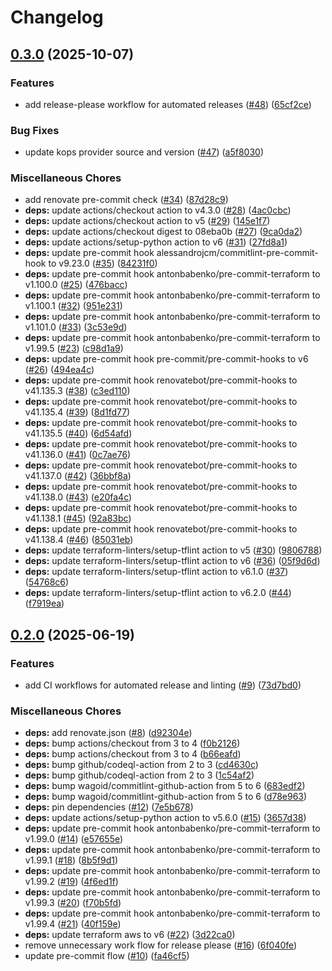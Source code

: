 # Changelog

## [0.3.0](https://github.com/opzkit/terraform-aws-k8s-argocd-cluster-secret/compare/v0.2.0...v0.3.0) (2025-10-07)


### Features

* add release-please workflow for automated releases ([#48](https://github.com/opzkit/terraform-aws-k8s-argocd-cluster-secret/issues/48)) ([65cf2ce](https://github.com/opzkit/terraform-aws-k8s-argocd-cluster-secret/commit/65cf2ceaa569cffa364fe689f176a18003680804))


### Bug Fixes

* update kops provider source and version ([#47](https://github.com/opzkit/terraform-aws-k8s-argocd-cluster-secret/issues/47)) ([a5f8030](https://github.com/opzkit/terraform-aws-k8s-argocd-cluster-secret/commit/a5f803053051b29a04f388d549c8ff1554dca295))


### Miscellaneous Chores

* add renovate pre-commit check ([#34](https://github.com/opzkit/terraform-aws-k8s-argocd-cluster-secret/issues/34)) ([87d28c9](https://github.com/opzkit/terraform-aws-k8s-argocd-cluster-secret/commit/87d28c97f67a52aab6e46363209baf57e65280ad))
* **deps:** update actions/checkout action to v4.3.0 ([#28](https://github.com/opzkit/terraform-aws-k8s-argocd-cluster-secret/issues/28)) ([4ac0cbc](https://github.com/opzkit/terraform-aws-k8s-argocd-cluster-secret/commit/4ac0cbc231894f209c2a1f0da39eb48e68c807ac))
* **deps:** update actions/checkout action to v5 ([#29](https://github.com/opzkit/terraform-aws-k8s-argocd-cluster-secret/issues/29)) ([145e1f7](https://github.com/opzkit/terraform-aws-k8s-argocd-cluster-secret/commit/145e1f7f12e984d6cf0561772a0de10df5b16d80))
* **deps:** update actions/checkout digest to 08eba0b ([#27](https://github.com/opzkit/terraform-aws-k8s-argocd-cluster-secret/issues/27)) ([9ca0da2](https://github.com/opzkit/terraform-aws-k8s-argocd-cluster-secret/commit/9ca0da215afc4a7ecbd86cc62fb71c4c75e10b0f))
* **deps:** update actions/setup-python action to v6 ([#31](https://github.com/opzkit/terraform-aws-k8s-argocd-cluster-secret/issues/31)) ([27fd8a1](https://github.com/opzkit/terraform-aws-k8s-argocd-cluster-secret/commit/27fd8a16054db8133036e4fff33f098576a2919f))
* **deps:** update pre-commit hook alessandrojcm/commitlint-pre-commit-hook to v9.23.0 ([#35](https://github.com/opzkit/terraform-aws-k8s-argocd-cluster-secret/issues/35)) ([84231f0](https://github.com/opzkit/terraform-aws-k8s-argocd-cluster-secret/commit/84231f0ece56117ac607c36e500611aa3599c4d9))
* **deps:** update pre-commit hook antonbabenko/pre-commit-terraform to v1.100.0 ([#25](https://github.com/opzkit/terraform-aws-k8s-argocd-cluster-secret/issues/25)) ([476bacc](https://github.com/opzkit/terraform-aws-k8s-argocd-cluster-secret/commit/476baccfa0af3dc192a2e76ea021435c70744de8))
* **deps:** update pre-commit hook antonbabenko/pre-commit-terraform to v1.100.1 ([#32](https://github.com/opzkit/terraform-aws-k8s-argocd-cluster-secret/issues/32)) ([951e231](https://github.com/opzkit/terraform-aws-k8s-argocd-cluster-secret/commit/951e23161486f3a8ab25d71965a030a1a0fd2ec9))
* **deps:** update pre-commit hook antonbabenko/pre-commit-terraform to v1.101.0 ([#33](https://github.com/opzkit/terraform-aws-k8s-argocd-cluster-secret/issues/33)) ([3c53e9d](https://github.com/opzkit/terraform-aws-k8s-argocd-cluster-secret/commit/3c53e9d306c4b7474df5f317c52e997af0b9ff4e))
* **deps:** update pre-commit hook antonbabenko/pre-commit-terraform to v1.99.5 ([#23](https://github.com/opzkit/terraform-aws-k8s-argocd-cluster-secret/issues/23)) ([c98d1a9](https://github.com/opzkit/terraform-aws-k8s-argocd-cluster-secret/commit/c98d1a941fcf5fde177c201bfcd759428a3806bc))
* **deps:** update pre-commit hook pre-commit/pre-commit-hooks to v6 ([#26](https://github.com/opzkit/terraform-aws-k8s-argocd-cluster-secret/issues/26)) ([494ea4c](https://github.com/opzkit/terraform-aws-k8s-argocd-cluster-secret/commit/494ea4cc6960b0f0f14e2428485e64fdcac33411))
* **deps:** update pre-commit hook renovatebot/pre-commit-hooks to v41.135.3 ([#38](https://github.com/opzkit/terraform-aws-k8s-argocd-cluster-secret/issues/38)) ([c3ed110](https://github.com/opzkit/terraform-aws-k8s-argocd-cluster-secret/commit/c3ed11071f697537e74a27a78d6c0f1f58305298))
* **deps:** update pre-commit hook renovatebot/pre-commit-hooks to v41.135.4 ([#39](https://github.com/opzkit/terraform-aws-k8s-argocd-cluster-secret/issues/39)) ([8d1fd77](https://github.com/opzkit/terraform-aws-k8s-argocd-cluster-secret/commit/8d1fd77e446457ca3c0418e48119e38724b3c030))
* **deps:** update pre-commit hook renovatebot/pre-commit-hooks to v41.135.5 ([#40](https://github.com/opzkit/terraform-aws-k8s-argocd-cluster-secret/issues/40)) ([6d54afd](https://github.com/opzkit/terraform-aws-k8s-argocd-cluster-secret/commit/6d54afd438c2df605b1c9102af0f5cc9362b82c7))
* **deps:** update pre-commit hook renovatebot/pre-commit-hooks to v41.136.0 ([#41](https://github.com/opzkit/terraform-aws-k8s-argocd-cluster-secret/issues/41)) ([0c7ae76](https://github.com/opzkit/terraform-aws-k8s-argocd-cluster-secret/commit/0c7ae76b7aebecd2f028df82f38a60816dcdf16c))
* **deps:** update pre-commit hook renovatebot/pre-commit-hooks to v41.137.0 ([#42](https://github.com/opzkit/terraform-aws-k8s-argocd-cluster-secret/issues/42)) ([36bbf8a](https://github.com/opzkit/terraform-aws-k8s-argocd-cluster-secret/commit/36bbf8a0574b8468373f67e5950342306dd47bb8))
* **deps:** update pre-commit hook renovatebot/pre-commit-hooks to v41.138.0 ([#43](https://github.com/opzkit/terraform-aws-k8s-argocd-cluster-secret/issues/43)) ([e20fa4c](https://github.com/opzkit/terraform-aws-k8s-argocd-cluster-secret/commit/e20fa4c77ff982f23364b9d2902ec23f574da839))
* **deps:** update pre-commit hook renovatebot/pre-commit-hooks to v41.138.1 ([#45](https://github.com/opzkit/terraform-aws-k8s-argocd-cluster-secret/issues/45)) ([92a83bc](https://github.com/opzkit/terraform-aws-k8s-argocd-cluster-secret/commit/92a83bce1a83352a6eb59170dc01052dfc21eb4e))
* **deps:** update pre-commit hook renovatebot/pre-commit-hooks to v41.138.4 ([#46](https://github.com/opzkit/terraform-aws-k8s-argocd-cluster-secret/issues/46)) ([85031eb](https://github.com/opzkit/terraform-aws-k8s-argocd-cluster-secret/commit/85031eb9fa942f8c04e1c083aaa52e7bcc44540b))
* **deps:** update terraform-linters/setup-tflint action to v5 ([#30](https://github.com/opzkit/terraform-aws-k8s-argocd-cluster-secret/issues/30)) ([9806788](https://github.com/opzkit/terraform-aws-k8s-argocd-cluster-secret/commit/98067881c9023ef51a122c217e4e642c69c13389))
* **deps:** update terraform-linters/setup-tflint action to v6 ([#36](https://github.com/opzkit/terraform-aws-k8s-argocd-cluster-secret/issues/36)) ([05f9d6d](https://github.com/opzkit/terraform-aws-k8s-argocd-cluster-secret/commit/05f9d6dc37cf54afeb93948144136e7f199ea419))
* **deps:** update terraform-linters/setup-tflint action to v6.1.0 ([#37](https://github.com/opzkit/terraform-aws-k8s-argocd-cluster-secret/issues/37)) ([54768c6](https://github.com/opzkit/terraform-aws-k8s-argocd-cluster-secret/commit/54768c699e1ae204ac052ed7be2863e09ce16f0a))
* **deps:** update terraform-linters/setup-tflint action to v6.2.0 ([#44](https://github.com/opzkit/terraform-aws-k8s-argocd-cluster-secret/issues/44)) ([f7919ea](https://github.com/opzkit/terraform-aws-k8s-argocd-cluster-secret/commit/f7919eaea63f9dfc61b2372e7418f18a671a6eda))

## [0.2.0](https://github.com/opzkit/terraform-aws-k8s-argocd-cluster-secret/compare/v0.1.0...v0.2.0) (2025-06-19)


### Features

* add CI workflows for automated release and linting ([#9](https://github.com/opzkit/terraform-aws-k8s-argocd-cluster-secret/issues/9)) ([73d7bd0](https://github.com/opzkit/terraform-aws-k8s-argocd-cluster-secret/commit/73d7bd015784f3315848f92d72d51a708f5cfcbf))


### Miscellaneous Chores

* **deps:** add renovate.json ([#8](https://github.com/opzkit/terraform-aws-k8s-argocd-cluster-secret/issues/8)) ([d92304e](https://github.com/opzkit/terraform-aws-k8s-argocd-cluster-secret/commit/d92304e7098de48f6eadaa333e43776936974a9f))
* **deps:** bump actions/checkout from 3 to 4 ([f0b2126](https://github.com/opzkit/terraform-aws-k8s-argocd-cluster-secret/commit/f0b21264b3efa5581129b5d228ebf333725f316c))
* **deps:** bump actions/checkout from 3 to 4 ([b66eafd](https://github.com/opzkit/terraform-aws-k8s-argocd-cluster-secret/commit/b66eafd58884958e4198abacdc7c14e0c7fa8dcc))
* **deps:** bump github/codeql-action from 2 to 3 ([cd4630c](https://github.com/opzkit/terraform-aws-k8s-argocd-cluster-secret/commit/cd4630cf95a637bb31721a2cfa231e43afbd4ad2))
* **deps:** bump github/codeql-action from 2 to 3 ([1c54af2](https://github.com/opzkit/terraform-aws-k8s-argocd-cluster-secret/commit/1c54af22f26a498ee35b6553993208353654943d))
* **deps:** bump wagoid/commitlint-github-action from 5 to 6 ([683edf2](https://github.com/opzkit/terraform-aws-k8s-argocd-cluster-secret/commit/683edf2ee055f72abbee4c9d001ca5553fa4c23c))
* **deps:** bump wagoid/commitlint-github-action from 5 to 6 ([d78e963](https://github.com/opzkit/terraform-aws-k8s-argocd-cluster-secret/commit/d78e963a64bfb8047550f6a7c4a2544b094ab20d))
* **deps:** pin dependencies ([#12](https://github.com/opzkit/terraform-aws-k8s-argocd-cluster-secret/issues/12)) ([7e5b678](https://github.com/opzkit/terraform-aws-k8s-argocd-cluster-secret/commit/7e5b6784195d7dd3a966abd36b9260dabff7561b))
* **deps:** update actions/setup-python action to v5.6.0 ([#15](https://github.com/opzkit/terraform-aws-k8s-argocd-cluster-secret/issues/15)) ([3657d38](https://github.com/opzkit/terraform-aws-k8s-argocd-cluster-secret/commit/3657d38e297023c82acb8708666d9108a5a77556))
* **deps:** update pre-commit hook antonbabenko/pre-commit-terraform to v1.99.0 ([#14](https://github.com/opzkit/terraform-aws-k8s-argocd-cluster-secret/issues/14)) ([e57655e](https://github.com/opzkit/terraform-aws-k8s-argocd-cluster-secret/commit/e57655ea875686755e5a905c920b05c63a374541))
* **deps:** update pre-commit hook antonbabenko/pre-commit-terraform to v1.99.1 ([#18](https://github.com/opzkit/terraform-aws-k8s-argocd-cluster-secret/issues/18)) ([8b5f9d1](https://github.com/opzkit/terraform-aws-k8s-argocd-cluster-secret/commit/8b5f9d1065e2e07846fa5d23c559f8b0b7bba996))
* **deps:** update pre-commit hook antonbabenko/pre-commit-terraform to v1.99.2 ([#19](https://github.com/opzkit/terraform-aws-k8s-argocd-cluster-secret/issues/19)) ([4f6ed1f](https://github.com/opzkit/terraform-aws-k8s-argocd-cluster-secret/commit/4f6ed1ff79538ff3a3ce4c564c141006dc388677))
* **deps:** update pre-commit hook antonbabenko/pre-commit-terraform to v1.99.3 ([#20](https://github.com/opzkit/terraform-aws-k8s-argocd-cluster-secret/issues/20)) ([f70b5fd](https://github.com/opzkit/terraform-aws-k8s-argocd-cluster-secret/commit/f70b5fd9a572a93a28e76731dc99064f477ec15e))
* **deps:** update pre-commit hook antonbabenko/pre-commit-terraform to v1.99.4 ([#21](https://github.com/opzkit/terraform-aws-k8s-argocd-cluster-secret/issues/21)) ([40f159e](https://github.com/opzkit/terraform-aws-k8s-argocd-cluster-secret/commit/40f159e2611f427f1c48565ef2f4e9bd52f70121))
* **deps:** update terraform aws to v6 ([#22](https://github.com/opzkit/terraform-aws-k8s-argocd-cluster-secret/issues/22)) ([3d22ca0](https://github.com/opzkit/terraform-aws-k8s-argocd-cluster-secret/commit/3d22ca0b50971973700104ad575c0c5d6f07e95a))
* remove unnecessary work flow for release please ([#16](https://github.com/opzkit/terraform-aws-k8s-argocd-cluster-secret/issues/16)) ([6f040fe](https://github.com/opzkit/terraform-aws-k8s-argocd-cluster-secret/commit/6f040fe707e07e8de0e86b44dd9843d4abd67487))
* update pre-commit flow ([#10](https://github.com/opzkit/terraform-aws-k8s-argocd-cluster-secret/issues/10)) ([fa46cf5](https://github.com/opzkit/terraform-aws-k8s-argocd-cluster-secret/commit/fa46cf505060f300360c76fab7e630a02207f2a7))
